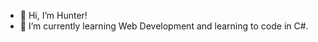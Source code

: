 - 👋 Hi, I’m Hunter! 
- 🌱 I’m currently learning  Web Development and learning to code in C#.

<!---
IG-88A/IG-88A is a ✨ special ✨ repository because its `README.md` (this file) appears on your GitHub profile.
You can click the Preview link to take a look at your changes.
--->
